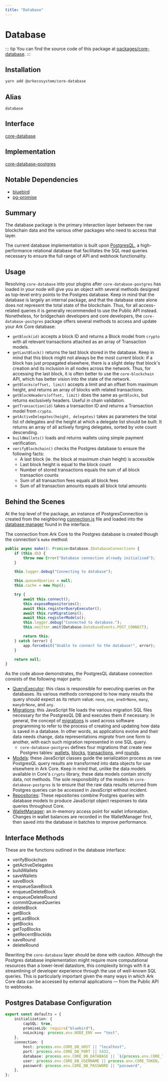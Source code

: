 ```yaml
---
title: "Database"
---
```


# Database

::: tip
You can find the source code of this package at [packages/core-database](https://github.com/ArkEcosystem/core/tree/develop/packages/core-database).
:::

## Installation

```bash
yarn add @arkecosystem/core-database
```

## Alias
`database`

## Interface
[core-database](https://github.com/ArkEcosystem/core/tree/develop/packages/core-database)

## Implementation
[core-database-postgres](https://github.com/ArkEcosystem/core/tree/develop/packages/core-database-postgres)

## Notable Dependencies

- [bluebird](https://github.com/petkaantonov/bluebird)
- [pg-promise](https://github.com/vitaly-t/pg-promise)

## Summary

The database package is the primary interaction layer between the raw blockchain data and the various other packages who need to access that layer.

The current database implementation is built upon [PostgresQL](https://www.postgresql.org/), a high-performance relational database that facilitates the SQL read queries necessary to ensure the full range of API and webhook functionality.

## Usage

Resolving `core-database` into your plugins after `core-database-postgres` has loaded in your node will give you an object with several methods designed as top-level entry points to the Postgres database. Keep in mind that the database is largely an internal package, and that the database state alone does not represent the total state of the blockchain. Thus, for all access-related queries it is generally recommended to use the Public API instead. Nonetheless, for bridgechain developers and core developers, the `core-database-postgres` package offers several methods to access and update your Ark Core database:

- `getBlock(id)` accepts a block ID and returns a Block model from `crypto` with all relevant transactions attached as an array of Transaction models.
- `getLastBlock()` returns the last block stored in the database. Keep in mind that this block might not always be the most current block: if a block has just propagated elsewhere, there is a slight delay that block's creation and its inclusion in all nodes across the network. Thus, for accessing the last block, it is often better to use the `core-blockchain` API, which has better vision into the state of the network.
- `getBlocks(offset, limit)` accepts a limit and an offset from maximum height, and returns an array of blocks with related transactions.
- `getBlockHeaders(offset, limit)` does the same as `getBlocks`, but returns exclusively headers. Useful in chain validation.
- `getTransaction(id)` takes a transaction ID and returns a Transaction model from `crypto`.
- `getActiveDelegates(height, delegates)` takes as parameters the total list of delegates and the height at which a delegate list should be built. It returns an array of all actively forging delegates, sorted by vote count descending.
- `buildWallets()` loads and returns wallets using simple payment verification.
- `verifyBlockchain()` checks the Postgres database to ensure the following facts:
    - A last block (ie. the block at maximum chain height) is accessible
    - Last block height is equal to the block count
    - Number of stored transactions equals the sum of all block transaction counts
    - Sum of all transaction fees equals all block fees
    - Sum of all transaction amounts equals all block total amounts

## Behind the Scenes

At the top level of the package, an instance of PostgresConnection is created from the neighboring [connection.js](https://github.com/ArkEcosystem/core/blob/develop/packages/core-database-postgres/lib/connection.js) file and loaded into the [database manager](https://github.com/ArkEcosystem/core/blob/develop/packages/core-database/lib/manager.js) found in the interface.

The connection from Ark Core to the Postgres database is created though the connection's `make` method:
```ts
public async make(): Promise<Database.IDatabaseConnection> {
    if (this.db) {
        throw new Error("Database connection already initialised");
    }

    this.logger.debug("Connecting to database");

    this.queuedQueries = null;
    this.cache = new Map();

    try {
        await this.connect();
        this.exposeRepositories();
        await this.registerQueryExecutor();
        await this.runMigrations();
        await this.registerModels();
        this.logger.debug("Connected to database.");
        this.emitter.emit(Database.DatabaseEvents.POST_CONNECT);

        return this;
    } catch (error) {
        app.forceExit("Unable to connect to the database!", error);
    }

    return null;
}
```
As the code above demonstrates, the PostgresQL database connection consists of the following major parts:

- [QueryExecutor](https://github.com/ArkEcosystem/core/blob/develop/packages/core-database-postgres/lib/sql/query-executor.js): this class is responsible for executing queries on the databases. Its various methods correspond to how many results the query should expect as its return value: `none`, `one`, `oneOrNone`, `many`, `manyOrNone`, and `any`.
- [Migrations](https://github.com/ArkEcosystem/core/blob/develop/packages/core-database-postgres/lib/migrations/index.js): this JavaScript file loads the various migration SQL files necessary for the PostgresQL DB and executes them if necessary. In general, the concept of [migrations](https://en.wikipedia.org/wiki/Schema_migration) is used across software programming to refer to the process of creating and updating how data is saved in a database. In other words, as applications evolve and their data needs change, data representations *migrate* from one form to another, with each such migration represented in one SQL query.
    - `core-database-postgres` defines four migrations that create new Postgres tables: [wallets](https://github.com/ArkEcosystem/core/blob/develop/packages/core-database-postgres/lib/migrations/20180305100000-create-wallets-table.sql), [blocks](https://github.com/ArkEcosystem/core/blob/develop/packages/core-database-postgres/lib/migrations/20180305300000-create-blocks-table.sql), [transactions](https://github.com/ArkEcosystem/core/blob/develop/packages/core-database-postgres/lib/migrations/20180305400000-create-transactions-table.sql), and [rounds](https://github.com/ArkEcosystem/core/blob/develop/packages/core-database-postgres/lib/migrations/20180305200000-create-rounds-table.sql).
- [Models](https://github.com/ArkEcosystem/core/tree/develop/packages/core-database-postgres/lib/models): these JavaScript classes guide the serialization process as raw PostgresQL query results are transformed into data objects for use elsewhere in Ark Core. Keep in mind that, unlike the data models available in Core's `crypto` library, these data models contain strictly data, not methods. The sole responsibility of the models in `core-database-postgres` is to ensure that the raw data results returned from Postgres queries can be accessed in JavaScript without incident.
- [Repositories](https://github.com/ArkEcosystem/core/tree/develop/packages/core-database-postgres/lib/repositories): These repositories combine Postgres queries with database models to produce JavaScript object responses to data queries throughout Core.
- [WalletManager](https://github.com/ArkEcosystem/core/blob/develop/packages/core-database/lib/wallet-manager.js): an in-memory access point for wallet information. Changes in wallet balances are recorded in the WalletManager first, then saved into the database in batches to improve performance.

## Interface Methods

These are the functions outlined in the database interface:

- verifyBlockchain
- getActiveDelegates
- buildWallets
- saveWallets
- saveBlock
- enqueueSaveBlock
- enqueueDeleteBlock
- enqueueDeleteRound
- commitQueuedQueries
- deleteBlock
- getBlock
- getLastBlock
- getBlocks
- getTopBlocks
- getRecentBlockIds
- saveRound
- deleteRound

Rewriting the `core-database` layer should be done with caution. Although the Postgres database implementation might require more computational resources than a lower-level datastore, this complexity brings with it a streamlining of developer experience through the use of well-known SQL queries. This is particularly important given the many ways in which Ark Core data can be accessed by external applications — from the Public API to webhooks.

## Postgres Database Configuration
```ts
export const defaults = {
    initialization: {
        capSQL: true,
        promiseLib: require("bluebird"),
        noLocking: process.env.NODE_ENV === "test",
    },
    connection: {
        host: process.env.CORE_DB_HOST || "localhost",
        port: process.env.CORE_DB_PORT || 5432,
        database: process.env.CORE_DB_DATABASE || `${process.env.CORE_TOKEN}_${process.env.CORE_NETWORK_NAME}`,
        user: process.env.CORE_DB_USERNAME || process.env.CORE_TOKEN,
        password: process.env.CORE_DB_PASSWORD || "password",
    },
};
```
